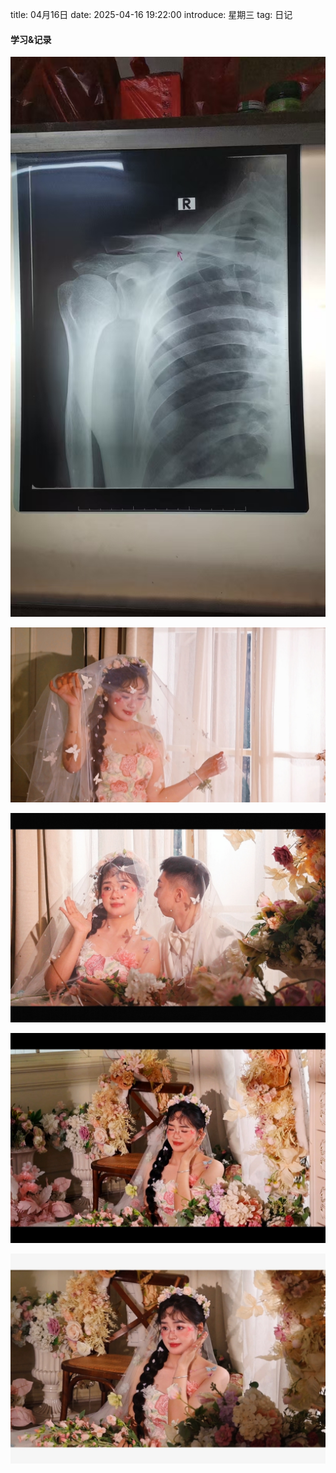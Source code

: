 title: 04月16日
date: 2025-04-16 19:22:00
introduce: 星期三
tag: 日记

#### 学习&记录
![1](/static/img/2025/04/16/1.jpg)

![2](/static/img/2025/04/16/2.jpg)

![3](/static/img/2025/04/16/3.jpg)

![4](/static/img/2025/04/16/4.jpg)

![5](/static/img/2025/04/16/5.jpg)

